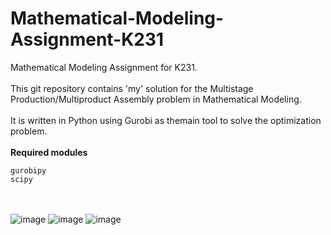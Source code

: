 # Mathematical-Modeling-Assignment-K231
Mathematical Modeling Assignment for K231.\
\
This git repository contains 'my' solution for the Multistage Production/Multiproduct Assembly problem in Mathematical Modeling.\
\
It is written in Python using Gurobi as themain tool to solve the optimization problem.\
\
**Required modules**
```
gurobipy
scipy
```
\
\
![image](https://github.com/VgQ8Auk/Mathematical-Modeling-Assignment-K231/assets/94903160/83d5ddf7-a2e7-4e7f-8270-5ada6ea6ff04)
![image](https://github.com/VgQ8Auk/Mathematical-Modeling-Assignment-K231/assets/94903160/f04f415e-9833-40d4-8a65-4f4e5e66e20b)
![image](https://github.com/VgQ8Auk/Mathematical-Modeling-Assignment-K231/assets/94903160/c7f23cbd-4a3f-4ed5-9d6b-ccdacfa389cc)
